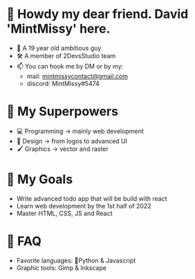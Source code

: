 # 👋 Howdy my dear friend. David 'MintMissy' here.
- 🌟 A 19 year old ambitious guy
- 🛠 A member of 2DevsStudio team
- 📫 You can hook me by DM or by my:
  - mail: mintmissycontact@gmail.com
  - discord: MintMissy#5474

# 🦸 My Superpowers
- 💻 Programming -> mainly web development
- 📐 Design -> from logos to advanced UI
- 🖌 Graphics -> vector and raster

# 🚀 My Goals
- Write advanced todo app that will be build with react 
- Learn web development by the 1st half of 2022
- Master HTML, CSS, JS and React

# 🧷 FAQ
- Favorite languages: 🐍Python & Javascript
- Graphic tools: Gimp & Inkscape

<!--
**MintMissy/MintMissy** is a ✨ _special_ ✨ repository because its `README.md` (this file) appears on your GitHub profile.

Here are some ideas to get you started:

- 🔭 I’m currently working on ...
- 🌱 I’m currently learning ...
- 👯 I’m looking to collaborate on ...
- 🤔 I’m looking for help with ...
- 💬 Ask me about ...
- 📫 How to reach me: ...
- 😄 Pronouns: ...
- ⚡ Fun fact: ...
-->
